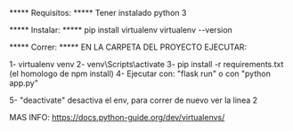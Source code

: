 ***** Requisitos: *****
Tener instalado python 3

***** Instalar: *****
pip install virtualenv
virtualenv --version

***** Correr: *****
EN LA CARPETA DEL PROYECTO EJECUTAR:

1- virtualenv venv
2- venv\Scripts\activate
3- pip install -r requirements.txt (el homologo de npm install)
4- Ejecutar con: "flask run" o con "python app.py"

5- "deactivate" desactiva el env, para correr de nuevo ver la linea 2

MAS INFO: https://docs.python-guide.org/dev/virtualenvs/